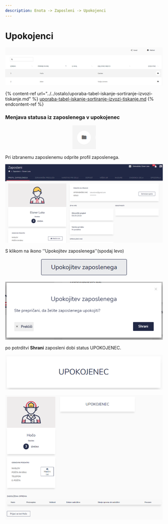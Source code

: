 ```yaml
---
description: Enota -> Zaposleni -> Upokojenci
---
```


# Upokojenci

![](../../.gitbook/assets/Enota_zaposleni_upokojenci_pogled.PNG)

{% content-ref url="../../ostalo/uporaba-tabel-iskanje-sortiranje-izvozi-tiskanje.md" %}
[uporaba-tabel-iskanje-sortiranje-izvozi-tiskanje.md](../../ostalo/uporaba-tabel-iskanje-sortiranje-izvozi-tiskanje.md)
{% endcontent-ref %}

### Menjava statusa iz zaposlenega v upokojenec

<div align="center"><img src="../../.gitbook/assets/Knjiga_ikona_mapa.png" alt="Ikona za dostopanje do profila zaposlenega."></div>

Pri izbranemu zaposlenemu odprite profil zaposlenega.

![](<../../.gitbook/assets/Ignis_kartica_zaposlenega (1).PNG>)

S klikom na ikono ''Upokojitev zaposlenega''(spodaj levo)

<div align="center"><img src="../../.gitbook/assets/Enota_zaposleni_upokojenci_upokojitev_zaposlenega.PNG" alt=""></div>

![](../../.gitbook/assets/Enota_zaposleni_upokojenci_upokojitev_zaposlenega_okno.PNG)

po potrditvi **Shrani** zaposleni dobi status UPOKOJENEC.

![](../../.gitbook/assets/Enota_zaposleni_upokojenci_upokojitev_zaposlenega_status.PNG)



![](<../../.gitbook/assets/Enota_zaposleni_upokojenci_kartica (1).PNG>)
